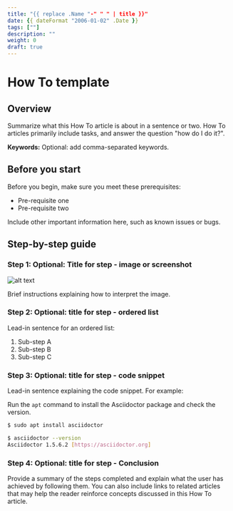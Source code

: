 ```yaml
---
title: "{{ replace .Name "-" " " | title }}"
date: {{ dateFormat "2006-01-02" .Date }}
tags: [""]
description: ""
weight: 0
draft: true
---
```


# How To template

## Overview

Summarize what this How To article is about in a sentence or two.
How To articles primarily include tasks, and answer the question "how do I do it?".

**Keywords:** Optional: add comma-separated keywords.

## Before you start
<!-- Delete this section if your readers can go to the steps without requiring any prerequisite knowledge. -->
Before you begin, make sure you meet these prerequisites:

* Pre-requisite one
* Pre-requisite two

Include other important information here, such as known issues or bugs.

## Step-by-step guide

### Step 1: Optional: Title for step - image or screenshot

<!-- When an image, such as a screenshot, is quicker to interpret than descriptive text, put the screenshot first, otherwise lead with the text. -->

![alt text](https://upload.wikimedia.org/wikipedia/commons/3/35/Tux.svg "Image title that describes image.")

Brief instructions explaining how to interpret the image.

### Step 2: Optional: title for step - ordered list

Lead-in sentence for an ordered list:

1. Sub-step A
1. Sub-step B
1. Sub-step C

### Step 3: Optional: title for step - code snippet

Lead-in sentence explaining the code snippet. For example:

Run the `apt` command to install the Asciidoctor package and check the version.

```bash
$ sudo apt install asciidoctor

$ asciidoctor --version
Asciidoctor 1.5.6.2 [https://asciidoctor.org]
```

### Step 4: Optional: title for step - Conclusion

Provide a summary of the steps completed and explain what the user has achieved by following them. You can also include links to related articles that may help the reader reinforce concepts discussed in this How To article.
